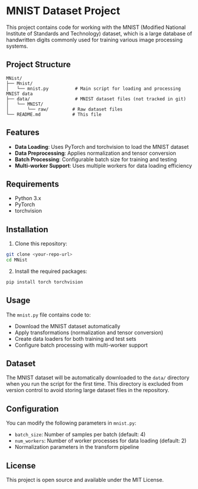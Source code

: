 # MNIST Dataset Project

This project contains code for working with the MNIST (Modified National Institute of Standards and Technology) dataset, which is a large database of handwritten digits commonly used for training various image processing systems.

## Project Structure

```
MNist/
├── Mnist/
│   └── mnist.py          # Main script for loading and processing MNIST data
├── data/                 # MNIST dataset files (not tracked in git)
│   └── MNIST/
│       └── raw/         # Raw dataset files
└── README.md            # This file
```

## Features

- **Data Loading**: Uses PyTorch and torchvision to load the MNIST dataset
- **Data Preprocessing**: Applies normalization and tensor conversion
- **Batch Processing**: Configurable batch size for training and testing
- **Multi-worker Support**: Uses multiple workers for data loading efficiency

## Requirements

- Python 3.x
- PyTorch
- torchvision

## Installation

1. Clone this repository:
```bash
git clone <your-repo-url>
cd MNist
```

2. Install the required packages:
```bash
pip install torch torchvision
```

## Usage

The `mnist.py` file contains code to:
- Download the MNIST dataset automatically
- Apply transformations (normalization and tensor conversion)
- Create data loaders for both training and test sets
- Configure batch processing with multi-worker support

## Dataset

The MNIST dataset will be automatically downloaded to the `data/` directory when you run the script for the first time. This directory is excluded from version control to avoid storing large dataset files in the repository.

## Configuration

You can modify the following parameters in `mnist.py`:
- `batch_size`: Number of samples per batch (default: 4)
- `num_workers`: Number of worker processes for data loading (default: 2)
- Normalization parameters in the transform pipeline

## License

This project is open source and available under the MIT License. 